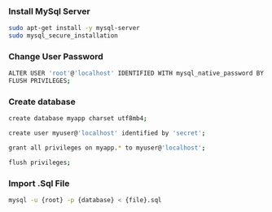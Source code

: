 ### Install MySql Server
```bash
sudo apt-get install -y mysql-server
sudo mysql_secure_installation
```

### Change User Password
```bash
ALTER USER 'root'@'localhost' IDENTIFIED WITH mysql_native_password BY 'password';
FLUSH PRIVILEGES;
```

### Create database
```bash
create database myapp charset utf8mb4;

create user myuser@'localhost' identified by 'secret';

grant all privileges on myapp.* to myuser@'localhost';

flush privileges;
```


### Import .Sql File
```bash
mysql -u {root} -p {database} < {file}.sql
```
